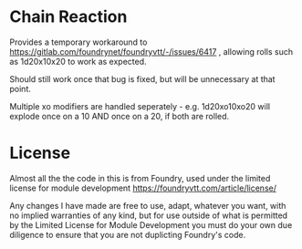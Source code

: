 # Chain Reaction

Provides a temporary workaround to https://gitlab.com/foundrynet/foundryvtt/-/issues/6417 , allowing rolls such as 1d20x10x20 to work as expected.

Should still work once that bug is fixed, but will be unnecessary at that point.

Multiple xo modifiers are handled seperately - e.g. 1d20xo10xo20 will explode once on a 10 AND once on a 20, if both are rolled.

# License

Almost all the the code in this is from Foundry, used under the limited license for module development https://foundryvtt.com/article/license/

Any changes I have made are free to use, adapt, whatever you want, with no implied warranties of any kind, but for use outside of what is permitted by the Limited License for Module Development you must do your own due diligence to ensure that you are not duplicting Foundry's code.
